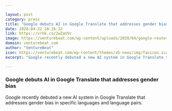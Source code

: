 ```yaml
---

layout: post
category: press
title: "Google debuts AI in Google Translate that addresses gender bias"
date: 2020-04-22 18:16:32
link: https://vrhk.co/2wZaVVc
image: https://venturebeat.com/wp-content/uploads/2020/04/google-reuters-e1586941024905.jpeg?w=1200&strip=all
domain: venturebeat.com
author: "VentureBeat"
icon: https://venturebeat.com/wp-content/themes/vb-news/img/favicon.ico
excerpt: "Google recently debuted a new AI system in Google Translate that addresses gender bias in specific languages and language pairs."

---
```


### Google debuts AI in Google Translate that addresses gender bias

Google recently debuted a new AI system in Google Translate that addresses gender bias in specific languages and language pairs.